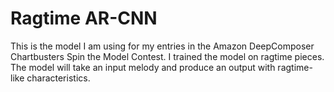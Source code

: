 # Ragtime AR-CNN

This is the model I am using for my entries in the Amazon DeepComposer Chartbusters Spin the Model Contest.  I trained the model on ragtime pieces.  The model will take an input melody and produce an output with ragtime-like characteristics. 

